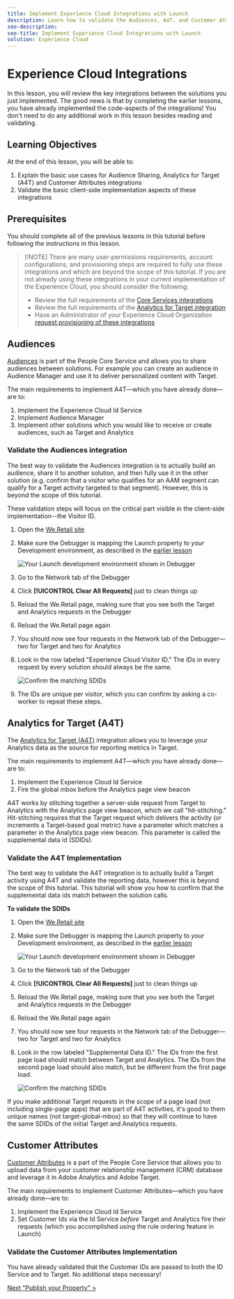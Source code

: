 ```yaml
---
title: Implement Experience Cloud Integrations with Launch
description: Learn how to validate the Audiences, A4T, and Customer Attributes integrations in your Adobe Experience Cloud implementation. This lesson is part of the &quot;Implementing the Experience Cloud in Websites with Launch&quot; tutorial.
seo-description:
seo-title: Implement Experience Cloud Integrations with Launch
solution: Experience Cloud
---
```


# Experience Cloud Integrations

In this lesson, you will review the key integrations between the solutions you  just implemented. The good news is that by completing the earlier lessons, you have already implemented the code-aspects of the integrations! You don't need to do any additional work in this lesson besides reading and validating.

## Learning Objectives

At the end of this lesson, you will be able to:

1. Explain the basic use cases for Audience Sharing, Analytics for Target (A4T) and Customer Attributes integrations
1. Validate the basic client-side implementation aspects of these integrations

## Prerequisites

You should complete all of the previous lessons in this tutorial before following the  instructions in this lesson.

>[!NOTE] There are many user-permissions requirements, account configurations, and provisioning steps are required to fully use these integrations and which are beyond the scope of this tutorial. If you are not already using these integrations in your current implementation of the Experience Cloud, you should consider the following:
>
> * Review the full requirements of the [Core Services integrations](https://marketing.adobe.com/resources/help/en_US/mcloud/core_services.html)
> * Review the full requirements of the [Analytics for Target integration](https://marketing.adobe.com/resources/help/en_US/target/a4t/c_before_implement.html)
> * Have an Administrator of your Experience Cloud Organization [request provisioning of these integrations](https://www.adobe.com/go/audiences)

## Audiences

[Audiences](https://marketing.adobe.com/resources/help/en_US/mcloud/audience_library.html) is part of the People Core Service and allows you to share audiences between solutions. For example you can create an audience in Audience Manager and use it to deliver personalized content with Target.

The main requirements to implement A4T&mdash;which you have already done&mdash;are to:

1. Implement the Experience Cloud Id Service
1. Implement Audience Manager
1. Implement other solutions which you would like to receive or create audiences, such as Target and Analytics

### Validate the Audiences integration

The best way to validate the Audiences integration is to actually build an audience, share it to another solution, and then fully use it in the other solution (e.g. confirm that a visitor who qualifies for an AAM segment can qualify for a Target activity targeted to that segment). However, this is beyond the scope of this tutorial.

These validation steps will focus on the critical part visible in the client-side implementation--the Visitor ID.

1. Open the [We.Retail site](https://aem.enablementadobe.com/content/we-retail/us/en.html)

1. Make sure the Debugger is mapping the Launch property to *your* Development environment, as described in the [earlier lesson](launch-switch-environments.md)

   ![Your Launch development environment shown in Debugger](images/web-switchEnvironments-debuggerOnWeRetail.png)

1. Go to the Network tab of the Debugger

1. Click **[!UICONTROL Clear All Requests]** just to clean things up

1. Reload the We.Retail page, making sure that you see both the Target and Analytics requests in the Debugger

1. Reload the We.Retail page again
  
1. You should now see four requests in the Network tab of the Debugger&mdash;two for Target and two for Analytics

1. Look in the row labeled "Experience Cloud Visitor ID." The IDs in every request by every solution should always be the same.

   ![Confirm the matching SDIDs](images/web-integrations-matchingECIDs.png)

1. The IDs are unique per visitor, which you can confirm by asking a co-worker to repeat these steps.

## Analytics for Target (A4T)

The [Analytics for Target (A4T)](https://marketing.adobe.com/resources/help/en_US/target/a4t/a4t.html) integration allows you to leverage your Analytics data as the source for reporting metrics in Target.  

The main requirements to implement A4T&mdash;which you have already done&mdash;are to:

1. Implement the Experience Cloud Id Service
1. Fire the global mbox before the Analytics page view beacon

A4T works by stitching together a server-side request from Target to Analytics with the Analytics page view beacon, which we call "hit-stitching."  Hit-stitching requires that the Target request which delivers the activity (or increments a Target-based goal metric) have a parameter which matches a parameter in the Analytics page view beacon. This parameter is called the supplemental data id (SDIDs).

### Validate the A4T Implementation

The best way to validate the A4T integration is to actually build a Target activity using A4T and validate the reporting data, however this is beyond the scope of this tutorial. This tutorial will show you how to confirm that the supplemental data ids match between the solution calls.

**To validate the SDIDs**

1. Open the [We.Retail site](https://aem.enablementadobe.com/content/we-retail/us/en.html)

1. Make sure the Debugger is mapping the Launch property to *your* Development environment, as described in the [earlier lesson](launch-switch-environments.md)

   ![Your Launch development environment shown in Debugger](images/web-switchEnvironments-debuggerOnWeRetail.png)

1. Go to the Network tab of the Debugger

1. Click **[!UICONTROL Clear All Requests]** just to clean things up

1. Reload the We.Retail page, making sure that you see both the Target and Analytics requests in the Debugger

1. Reload the We.Retail page again
  
1. You should now see four requests in the Network tab of the Debugger&mdash;two for Target and two for Analytics

1. Look in the row labeled "Supplemental Data ID." The IDs from the first page load should match between Target and Analytics. The IDs from the second page load should also match, but be different from the first page load.

   ![Confirm the matching SDIDs](images/web-integrations-matchingSDIDs.png)

If you make additional Target requests in the scope of a page load (not including single-page apps) that are part of A4T activities, it's good to them unique names (not target-global-mbox) so that they will continue to have the same SDIDs of the initial Target and Analytics requests.

## Customer Attributes

[Customer Attributes](https://marketing.adobe.com/resources/help/en_US/mcloud/attributes.html) is a part of the People Core Service that allows you to upload data from your customer relationship management (CRM) database and leverage it in Adobe Analytics and Adobe Target.

The main requirements to implement Customer Attributes&mdash;which you have already done&mdash;are to:

1. Implement the Experience Cloud Id Service
1. Set Customer Ids via the Id Service *before* Target and Analytics fire their requests (which you accomplished using the rule ordering feature in Launch)

### Validate the Customer Attributes Implementation

You have already validated that the Customer IDs are passed to both the ID Service and to Target. No additional steps necessary!

[Next "Publish your Property" >](publish.md)
